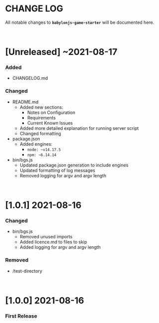 # CHANGE LOG
All notable changes to **`babylonjs-game-starter`** will be documented here.

<br/>

# [Unreleased] ~2021-08-17
### Added
- CHANGELOG.md
### Changed
- README.md
  - Added new sections:
    - Notes on Configuration
    - Requirements
    - Current Known Issues
  - Added more detailed explanation for running server script
  - Changed formatting
- package.json
  - Added engines:
    - `node: ~v14.17.5`
    - `npm: ~6.14.14`
- bin/bgs.js
  - Updated package.json generation to include engines
  - Updated formatting of log messages
  - Removed logging for argv and argv length

<br/>

# [1.0.1] 2021-08-16
### Changed
- bin/bgs.js
  - Removed unused imports
  - Added licence.md to files to skip
  - Added logging for argv and argv length

### Removed
- /test-directory

<br/>

# [1.0.0] 2021-08-16
### First Release
